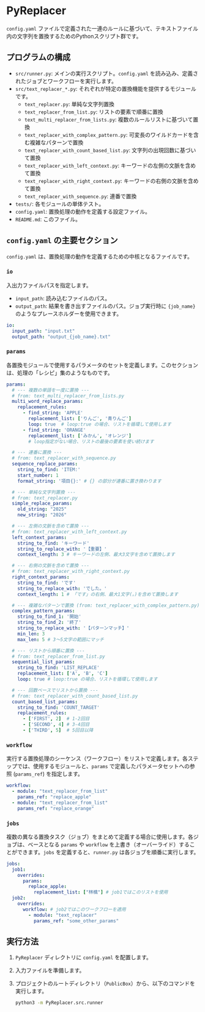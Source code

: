 # PyReplacer

`config.yaml` ファイルで定義された一連のルールに基づいて、テキストファイル内の文字列を置換するためのPythonスクリプト群です。

## プログラムの構成

*   `src/runner.py`: メインの実行スクリプト。`config.yaml` を読み込み、定義されたジョブとワークフローを実行します。
*   `src/text_replacer_*.py`: それぞれが特定の置換機能を提供するモジュールです。
    *   `text_replacer.py`: 単純な文字列置換
    *   `text_replacer_from_list.py`: リストの要素で順番に置換
    *   `text_multi_replacer_from_lists.py`: 複数のルールリストに基づいて置換
    *   `text_replacer_with_complex_pattern.py`: 可変長のワイルドカードを含む複雑なパターンで置換
    *   `text_replacer_with_count_based_list.py`: 文字列の出現回数に基づいて置換
    *   `text_replacer_with_left_context.py`: キーワードの左側の文脈を含めて置換
    *   `text_replacer_with_right_context.py`: キーワードの右側の文脈を含めて置換
    *   `text_replacer_with_sequence.py`: 連番で置換
*   `tests/`: 各モジュールの単体テスト。
*   `config.yaml`: 置換処理の動作を定義する設定ファイル。
*   `README.md`: このファイル。

## `config.yaml` の主要セクション

`config.yaml` は、置換処理の動作を定義するための中核となるファイルです。

### `io`

入出力ファイルパスを指定します。

*   `input_path`: 読み込むファイルのパス。
*   `output_path`: 結果を書き出すファイルのパス。ジョブ実行時に `{job_name}` のようなプレースホルダーを使用できます。

```yaml
io:
  input_path: "input.txt"
  output_path: "output_{job_name}.txt"
```

### `params`

各置換モジュールで使用するパラメータのセットを定義します。このセクションは、処理の「レシピ」集のようなものです。

```yaml
params:
  # --- 複数の単語を一度に置換 ---
  # from: text_multi_replacer_from_lists.py
  multi_word_replace_params:
    replacement_rules:
      - find_string: 'APPLE'
        replacement_list: ['りんご', '青りんご']
        loop: true  # loop:true の場合、リストを循環して使用します
      - find_string: 'ORANGE'
        replacement_list: ['みかん', 'オレンジ']
        # loop指定がない場合、リストの最後の要素を使い続けます

  # --- 連番に置換 ---
  # from: text_replacer_with_sequence.py
  sequence_replace_params:
    string_to_find: 'ITEM:'
    start_number: 1
    format_string: '項目{}:' # {} の部分が連番に置き換わります

  # --- 単純な文字列置換 ---
  # from: text_replacer.py
  simple_replace_params:
    old_string: "2025"
    new_string: "2026"

  # --- 左側の文脈を含めて置換 ---
  # from: text_replacer_with_left_context.py
  left_context_params:
    string_to_find: 'キーワード'
    string_to_replace_with: '【重要】'
    context_length: 3 # キーワードの左側、最大3文字を含めて置換します

  # --- 右側の文脈を含めて置換 ---
  # from: text_replacer_with_right_context.py
  right_context_params:
    string_to_find: 'です'
    string_to_replace_with: 'でした。'
    context_length: 1 # 「です」の右側、最大1文字(。)を含めて置換します

  # --- 複雑なパターンで置換 (from: text_replacer_with_complex_pattern.py) ---
  complex_pattern_params:
    string_to_find_1: '開始'
    string_to_find_2: '終了'
    string_to_replace_with: '【パターンマッチ】'
    min_len: 3
    max_len: 5 # 3～5文字の範囲にマッチ

  # --- リストから順番に置換 ---
  # from: text_replacer_from_list.py
  sequential_list_params:
    string_to_find: 'LIST_REPLACE'
    replacement_list: ['A', 'B', 'C']
    loop: true # loop:true の場合、リストを循環して使用します

  # --- 回数ベースでリストから置換 ---
  # from: text_replacer_with_count_based_list.py
  count_based_list_params:
    string_to_find: 'COUNT_TARGET'
    replacement_rules:
      - ['FIRST', 2]  # 1-2回目
      - ['SECOND', 4] # 3-4回目
      - ['THIRD', 5]  # 5回目以降
```

### `workflow`

実行する置換処理のシーケンス（ワークフロー）をリストで定義します。各ステップでは、使用するモジュールと、`params` で定義したパラメータセットへの参照 (`params_ref`) を指定します。

```yaml
workflow:
  - module: "text_replacer_from_list"
    params_ref: "replace_apple"
  - module: "text_replacer_from_list"
    params_ref: "replace_orange"
```

### `jobs`

複数の異なる置換タスク（ジョブ）をまとめて定義する場合に使用します。各ジョブは、ベースとなる `params` や `workflow` を上書き（オーバーライド）することができます。`jobs` を定義すると、`runner.py` は各ジョブを順番に実行します。

```yaml
jobs:
  job1:
    overrides:
      params:
        replace_apple:
          replacement_list: ["林檎"] # job1ではこのリストを使用
  job2:
    overrides:
      workflow: # job2ではこのワークフローを適用
        - module: "text_replacer"
          params_ref: "some_other_params"
```

## 実行方法

1.  `PyReplacer` ディレクトリに `config.yaml` を配置します。
2.  入力ファイルを準備します。
3.  プロジェクトのルートディレクトリ（`PublicBox`）から、以下のコマンドを実行します。

    ```bash
    python3 -m PyReplacer.src.runner
    ```